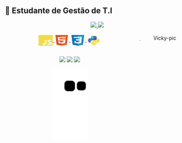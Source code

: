 ## 👋 Estudante de Gestão de T.I

<div align="center">
  <a href="https://github.com/vickyy7">
  <img height="180em" src="https://github-readme-stats.vercel.app/api?username=vickyy7&show_icons=true&theme=radical&include_all_commits=true&count_private=true"/>
  <img height="180em" src="https://github-readme-stats.vercel.app/api/top-langs/?username=vickyy7&layout=compact&langs_count=7&theme=radical"/>
</div>

<div align="center" style="display: inline_block"><br>
  <img align="center" alt="Vicky-Js" height="30" width="40" src="https://raw.githubusercontent.com/devicons/devicon/master/icons/javascript/javascript-plain.svg">
  <img align="center" alt="Vicky-HTML" height="30" width="40" src="https://raw.githubusercontent.com/devicons/devicon/master/icons/html5/html5-original.svg">
  <img align="center" alt="Vicky-CSS" height="30" width="40" src="https://raw.githubusercontent.com/devicons/devicon/master/icons/css3/css3-original.svg">
  <img align="center" alt="Vicky-Python" height="30" width="40" src="https://raw.githubusercontent.com/devicons/devicon/master/icons/python/python-original.svg">
  <img align="right" alt="Vicky-pic" width="150" height="150" style="border-radius:50px;" src="https://media0.giphy.com/media/YyWp0e2BDFuitR1w3P/giphy.gif?cid=790b7611199db0c70b987bf028a270e3d566a28763405f77&rid=giphy.gif&ct=g">
</div>
  
  ##
 
<div align="center">
  <a href="#" target="_blank"><img src="https://img.shields.io/badge/Instagram-E4405F?style=for-the-badge&logo=instagram&logoColor=white" target="_blank"></a>
  <a href = "mailto:#"><img src="https://img.shields.io/badge/-Gmail-%23333?style=for-the-badge&logo=gmail&logoColor=white" target="_blank"></a>
  <a href="#" target="_blank"><img src="https://img.shields.io/badge/-LinkedIn-%230077B5?style=for-the-badge&logo=linkedin&logoColor=white" target="_blank"></a>
 
  ![Snake animation](https://github.com/vickyy7/vickyy7/blob/output/github-contribution-grid-snake.svg)
 
</div>

